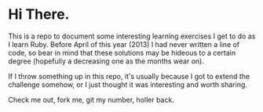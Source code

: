 # Hi There.

This is a repo to document some interesting learning exercises I get to do as I learn Ruby.  Before April of this year (2013) I had never written a line of code, so bear in mind that these solutions may be hideous to a certain degree (hopefully a decreasing one as the months wear on).

If I throw something up in this repo, it's usually because I got to extend the challenge somehow, or I just thought it was interesting and worth sharing.

Check me out, fork me, git my number, holler back.
